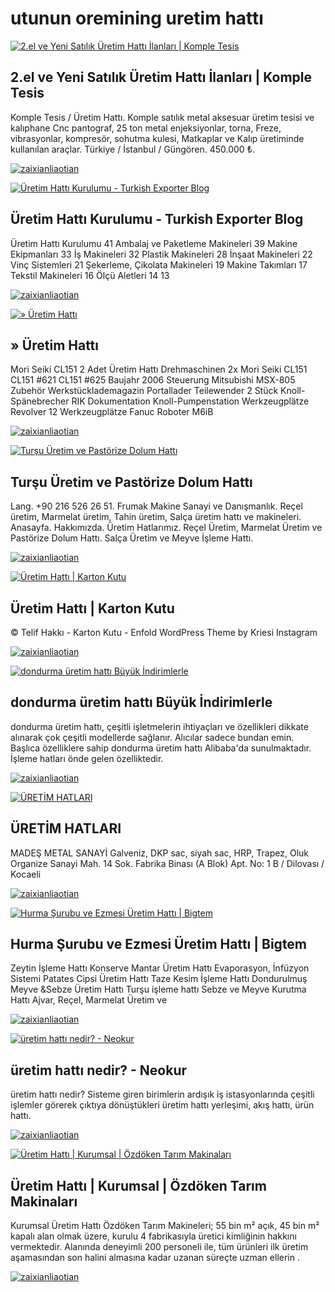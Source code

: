 # utunun oremining uretim hattı
<a href="https://mnn.zoosnet.net/LR/Chatpre.aspx?id=MNN94995150&p=https://topgrinding.com/" target="_blank">![2.el ve Yeni Satılık Üretim Hattı İlanları | Komple Tesis](https://github.com/technlg/images/blob/main/32.jpg)</a>
## 2.el ve Yeni Satılık Üretim Hattı İlanları | Komple Tesis
Komple Tesis / Üretim Hattı. Komple satılık metal aksesuar üretim tesisi ve kalıphane Cnc pantograf, 25 ton metal enjeksiyonlar, torna, Freze, vibrasyonlar, kompresör, sohutma kulesi, Matkaplar ve Kalıp üretiminde kullanılan araçlar. Türkiye / İstanbul / Güngören. 450.000 ₺.
<a href="https://mnn.zoosnet.net/LR/Chatpre.aspx?id=MNN94995150&p=https://topgrinding.com/" target="_blank"><img src="https://github.com/technlg/images/raw/main/chat11.jpg" alt="zaixianliaotian"/></a><a href="//whatsapp.shibangsoft.com/WhatsApp.php" ><img src="https://github.com/technlg/images/raw/main/chat11.png" alt=""></a>
<a href="https://mnn.zoosnet.net/LR/Chatpre.aspx?id=MNN94995150&p=https://topgrinding.com/" target="_blank">![Üretim Hattı Kurulumu - Turkish Exporter Blog](https://github.com/technlg/images/blob/main/53.jpg)</a>
## Üretim Hattı Kurulumu - Turkish Exporter Blog
Üretim Hattı Kurulumu 41 Ambalaj ve Paketleme Makineleri 39 Makine Ekipmanları 33 İş Makineleri 32 Plastik Makineleri 28 İnşaat Makineleri 22 Vinç Sistemleri 21 Şekerleme, Çikolata Makineleri 19 Makine Takımları 17 Tekstil Makineleri 16 Ölçü Aletleri 14 13
<a href="https://mnn.zoosnet.net/LR/Chatpre.aspx?id=MNN94995150&p=https://topgrinding.com/" target="_blank"><img src="https://github.com/technlg/images/raw/main/chat11.jpg" alt="zaixianliaotian"/></a><a href="//whatsapp.shibangsoft.com/WhatsApp.php" ><img src="https://github.com/technlg/images/raw/main/chat11.png" alt=""></a>
<a href="https://mnn.zoosnet.net/LR/Chatpre.aspx?id=MNN94995150&p=https://topgrinding.com/" target="_blank">![» Üretim Hattı](https://github.com/technlg/images/blob/main/39.jpg)</a>
## » Üretim Hattı
Mori Seiki CL151 2 Adet Üretim Hattı Drehmaschinen 2x Mori Seiki CL151 CL151 #621 CL151 #625 Baujahr 2006 Steuerung Mitsubishi MSX-805 Zubehör Werkstücklademagazin Portallader Teilewender 2 Stück Knoll-Spänebrecher RIK Dokumentation Knoll-Pumpenstation Werkzeugplätze Revolver 12 Werkzeugplätze Fanuc Roboter M6iB
<a href="https://mnn.zoosnet.net/LR/Chatpre.aspx?id=MNN94995150&p=https://topgrinding.com/" target="_blank"><img src="https://github.com/technlg/images/raw/main/chat11.jpg" alt="zaixianliaotian"/></a><a href="//whatsapp.shibangsoft.com/WhatsApp.php" ><img src="https://github.com/technlg/images/raw/main/chat11.png" alt=""></a>
<a href="https://mnn.zoosnet.net/LR/Chatpre.aspx?id=MNN94995150&p=https://topgrinding.com/" target="_blank">![Turşu Üretim ve Pastörize Dolum Hattı](https://github.com/technlg/images/blob/main/60.jpg)</a>
## Turşu Üretim ve Pastörize Dolum Hattı
Lang. +90 216 526 26 51. Frumak Makine Sanayi ve Danışmanlık. Reçel üretim, Marmelat üretim, Tahin üretim, Salça üretim hattı ve makineleri. Anasayfa. Hakkımızda. Üretim Hatlarımız. Reçel Üretim, Marmelat Üretim ve Pastörize Dolum Hattı. Salça Üretim ve Meyve İşleme Hattı.
<a href="https://mnn.zoosnet.net/LR/Chatpre.aspx?id=MNN94995150&p=https://topgrinding.com/" target="_blank"><img src="https://github.com/technlg/images/raw/main/chat11.jpg" alt="zaixianliaotian"/></a><a href="//whatsapp.shibangsoft.com/WhatsApp.php" ><img src="https://github.com/technlg/images/raw/main/chat11.png" alt=""></a>
<a href="https://mnn.zoosnet.net/LR/Chatpre.aspx?id=MNN94995150&p=https://topgrinding.com/" target="_blank">![Üretim Hattı | Karton Kutu](https://github.com/technlg/images/blob/main/60.jpg)</a>
## Üretim Hattı | Karton Kutu
© Telif Hakkı - Karton Kutu - Enfold WordPress Theme by Kriesi Instagram
<a href="https://mnn.zoosnet.net/LR/Chatpre.aspx?id=MNN94995150&p=https://topgrinding.com/" target="_blank"><img src="https://github.com/technlg/images/raw/main/chat11.jpg" alt="zaixianliaotian"/></a><a href="//whatsapp.shibangsoft.com/WhatsApp.php" ><img src="https://github.com/technlg/images/raw/main/chat11.png" alt=""></a>
<a href="https://mnn.zoosnet.net/LR/Chatpre.aspx?id=MNN94995150&p=https://topgrinding.com/" target="_blank">![dondurma üretim hattı Büyük İndirimlerle](https://github.com/technlg/images/blob/main/27.jpg)</a>
## dondurma üretim hattı Büyük İndirimlerle
dondurma üretim hattı, çeşitli işletmelerin ihtiyaçları ve özellikleri dikkate alınarak çok çeşitli modellerde sağlanır. Alıcılar sadece bundan emin. Başlıca özelliklere sahip dondurma üretim hattı Alibaba'da sunulmaktadır. İşleme hatları önde gelen özelliktedir.
<a href="https://mnn.zoosnet.net/LR/Chatpre.aspx?id=MNN94995150&p=https://topgrinding.com/" target="_blank"><img src="https://github.com/technlg/images/raw/main/chat11.jpg" alt="zaixianliaotian"/></a><a href="//whatsapp.shibangsoft.com/WhatsApp.php" ><img src="https://github.com/technlg/images/raw/main/chat11.png" alt=""></a>
<a href="https://mnn.zoosnet.net/LR/Chatpre.aspx?id=MNN94995150&p=https://topgrinding.com/" target="_blank">![ÜRETİM HATLARI](https://github.com/technlg/images/blob/main/35.jpg)</a>
## ÜRETİM HATLARI
MADEŞ METAL SANAYİ Galveniz, DKP sac, siyah sac, HRP, Trapez, Oluk Organize Sanayi Mah. 14 Sok. Fabrika Binası (A Blok) Apt. No: 1 B / Dilovası / Kocaeli
<a href="https://mnn.zoosnet.net/LR/Chatpre.aspx?id=MNN94995150&p=https://topgrinding.com/" target="_blank"><img src="https://github.com/technlg/images/raw/main/chat11.jpg" alt="zaixianliaotian"/></a><a href="//whatsapp.shibangsoft.com/WhatsApp.php" ><img src="https://github.com/technlg/images/raw/main/chat11.png" alt=""></a>
<a href="https://mnn.zoosnet.net/LR/Chatpre.aspx?id=MNN94995150&p=https://topgrinding.com/" target="_blank">![Hurma Şurubu ve Ezmesi Üretim Hattı | Bigtem](https://github.com/technlg/images/blob/main/61.jpg)</a>
## Hurma Şurubu ve Ezmesi Üretim Hattı | Bigtem
Zeytin İşleme Hattı Konserve Mantar Üretim Hattı Evaporasyon, İnfüzyon Sistemi Patates Cipsi Üretim Hattı Taze Kesim İşleme Hattı Dondurulmuş Meyve &Sebze Üretim Hattı Turşu işleme hattı Sebze ve Meyve Kurutma Hattı Ajvar, Reçel, Marmelat Üretim ve
<a href="https://mnn.zoosnet.net/LR/Chatpre.aspx?id=MNN94995150&p=https://topgrinding.com/" target="_blank"><img src="https://github.com/technlg/images/raw/main/chat11.jpg" alt="zaixianliaotian"/></a><a href="//whatsapp.shibangsoft.com/WhatsApp.php" ><img src="https://github.com/technlg/images/raw/main/chat11.png" alt=""></a>
<a href="https://mnn.zoosnet.net/LR/Chatpre.aspx?id=MNN94995150&p=https://topgrinding.com/" target="_blank">![üretim hattı nedir? - Neokur](https://github.com/technlg/images/blob/main/64.jpg)</a>
## üretim hattı nedir? - Neokur
üretim hattı nedir? Sisteme giren birimlerin ardışık iş istasyonlarında çeşitli işlemler görerek çıktıya dönüştükleri üretim hattı yerleşimi, akış hattı, ürün hattı.
<a href="https://mnn.zoosnet.net/LR/Chatpre.aspx?id=MNN94995150&p=https://topgrinding.com/" target="_blank"><img src="https://github.com/technlg/images/raw/main/chat11.jpg" alt="zaixianliaotian"/></a><a href="//whatsapp.shibangsoft.com/WhatsApp.php" ><img src="https://github.com/technlg/images/raw/main/chat11.png" alt=""></a>
<a href="https://mnn.zoosnet.net/LR/Chatpre.aspx?id=MNN94995150&p=https://topgrinding.com/" target="_blank">![Üretim Hattı | Kurumsal | Özdöken Tarım Makinaları](https://github.com/technlg/images/blob/main/49.jpg)</a>
## Üretim Hattı | Kurumsal | Özdöken Tarım Makinaları
Kurumsal Üretim Hattı Özdöken Tarım Makineleri; 55 bin m² açık, 45 bin m² kapalı alan olmak üzere, kurulu 4 fabrikasıyla üretici kimliğinin hakkını vermektedir. Alanında deneyimli 200 personeli ile, tüm ürünleri ilk üretim aşamasından son halini almasına kadar uzanan süreçte uzman ellerin .
<a href="https://mnn.zoosnet.net/LR/Chatpre.aspx?id=MNN94995150&p=https://topgrinding.com/" target="_blank"><img src="https://github.com/technlg/images/raw/main/chat11.jpg" alt="zaixianliaotian"/></a><a href="//whatsapp.shibangsoft.com/WhatsApp.php" ><img src="https://github.com/technlg/images/raw/main/chat11.png" alt=""></a>
